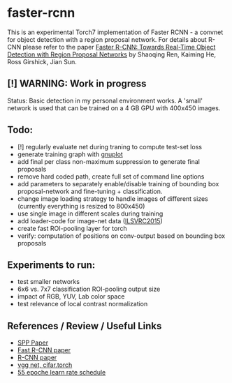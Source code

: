 # faster-rcnn
This is an experimental Torch7 implementation of Faster RCNN - a convnet for object detection with a region proposal network.
For details about R-CNN please refer to the paper [Faster R-CNN: Towards Real-Time Object Detection with Region Proposal Networks](http://arxiv.org/pdf/1504.08083v1.pdf) by Shaoqing Ren, Kaiming He, Ross Girshick, Jian Sun.

## [!] WARNING: Work in progress
Status: Basic detection in my personal environment works.
A 'small' network is used that can be trained on a 4 GB GPU with 400x450 images.

## Todo:
- [!] regularly evaluate net during traning to compute test-set loss
- generate training graph with [gnuplot](https://github.com/torch/gnuplot)
- add final per class non-maximum suppression to generate final proposals
- remove hard coded path, create full set of command line options
- add parameters to separately enable/disable training of bounding box proposal-network and fine-tuning + classification.
- change image loading strategy to handle images of different sizes (currently everything is resized to 800x450)
- use single image in different scales during training
- add loader-code for image-net data ([ILSVRC2015](http://image-net.org/challenges/LSVRC/2015/index))
- create fast ROI-pooling layer for torch
- verify: computation of positions on conv-output based on bounding box proposals

## Experiments to run:
- test smaller networks
- 6x6 vs. 7x7 classification ROI-pooling output size
- impact of RGB, YUV, Lab color space
- test relevance of local contrast normalization

## References / Review / Useful Links
* [SPP Paper](http://arxiv.org/pdf/1406.4729.pdf)
* [Fast R-CNN paper](http://arxiv.org/abs/1504.08083)
* [R-CNN paper](http://arxiv.org/abs/1311.2524)
* [vgg net, cifar.torch](https://github.com/szagoruyko/cifar.torch/blob/master/models/vgg_bn_drop.lua)
* [55 epoche learn rate schedule](
https://github.com/soumith/imagenet-multiGPU.torch/blob/master/train.lua)